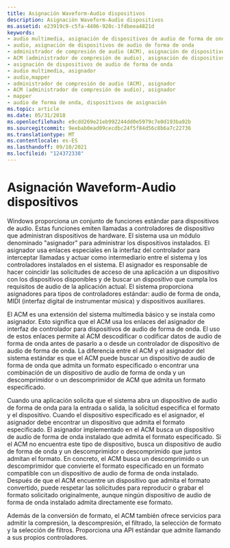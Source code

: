 ```yaml
---
title: Asignación Waveform-Audio dispositivos
description: Asignación Waveform-Audio dispositivos
ms.assetid: e23919c9-c5fa-4406-920c-1fdbeea4821d
keywords:
- audio multimedia, asignación de dispositivos de audio de forma de onda
- audio, asignación de dispositivos de audio de forma de onda
- administrador de compresión de audio (ACM), asignación de dispositivos de audio de forma de onda
- ACM (administrador de compresión de audio), asignación de dispositivos de audio de forma de onda
- asignación de dispositivos de audio de forma de onda
- audio multimedia, asignador
- audio,mapper
- administrador de compresión de audio (ACM), asignador
- ACM (administrador de compresión de audio), asignador
- mapper
- audio de forma de onda, dispositivos de asignación
ms.topic: article
ms.date: 05/31/2018
ms.openlocfilehash: e9cdd269e21eb992244dd0e5979c7e0d193ba92b
ms.sourcegitcommit: 9eebab0ead09cecdbc24f5f84d56c8b6a7c22736
ms.translationtype: MT
ms.contentlocale: es-ES
ms.lasthandoff: 09/10/2021
ms.locfileid: "124372338"
---
```

# <a name="mapping-waveform-audio-devices"></a>Asignación Waveform-Audio dispositivos

Windows proporciona un conjunto de funciones estándar para dispositivos de audio. Estas funciones emiten llamadas a controladores de dispositivo que administran dispositivos de hardware. El sistema usa un módulo denominado "asignador" para administrar los dispositivos instalados. El asignador usa enlaces especiales en la interfaz del controlador para interceptar llamadas y actuar como intermediario entre el sistema y los controladores instalados en el sistema. El asignador es responsable de hacer coincidir las solicitudes de acceso de una aplicación a un dispositivo con los dispositivos disponibles y de buscar un dispositivo que cumpla los requisitos de audio de la aplicación actual. El sistema proporciona asignadores para tipos de controladores estándar: audio de forma de onda, MIDI (interfaz digital de instrumentar música) y dispositivos auxiliares.

El ACM es una extensión del sistema multimedia básico y se instala como asignador. Esto significa que el ACM usa los enlaces del asignador de interfaz de controlador para dispositivos de audio de forma de onda. El uso de estos enlaces permite al ACM descodificar o codificar datos de audio de forma de onda antes de pasarlo a o desde un controlador de dispositivo de audio de forma de onda. La diferencia entre el ACM y el asignador del sistema estándar es que el ACM puede buscar un dispositivo de audio de forma de onda que admita un formato especificado o encontrar una combinación de un dispositivo de audio de forma de onda y un descomprimidor o un descomprimidor de ACM que admita un formato especificado.

Cuando una aplicación solicita que el sistema abra un dispositivo de audio de forma de onda para la entrada o salida, la solicitud especifica el formato y el dispositivo. Cuando el dispositivo especificado es el asignador, el asignador debe encontrar un dispositivo que admita el formato especificado. El asignador implementado en el ACM busca un dispositivo de audio de forma de onda instalado que admita el formato especificado. Si el ACM no encuentra este tipo de dispositivo, busca un dispositivo de audio de forma de onda y un descomprimidor o descomprimido que juntos admitan el formato. En concreto, el ACM busca un descomprimido o un descomprimidor que convierte el formato especificado en un formato compatible con un dispositivo de audio de forma de onda instalado. Después de que el ACM encuentre un dispositivo que admita el formato convertido, puede respetar las solicitudes para reproducir o grabar el formato solicitado originalmente, aunque ningún dispositivo de audio de forma de onda instalado admita directamente ese formato.

Además de la conversión de formato, el ACM también ofrece servicios para admitir la compresión, la descompresión, el filtrado, la selección de formato y la selección de filtros. Proporciona una API estándar que admite llamando a sus propios controladores.

 

 




